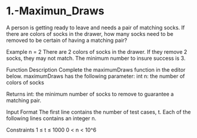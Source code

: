 # 1.-Maximun_Draws
A person is getting ready to leave and needs a pair of matching socks. If there are  colors of socks in the drawer, how many socks need to be removed to be certain of having a matching pair?

Example n = 2
There are 2 colors of socks in the drawer. If they remove 2 socks, they may not match. The minimum number to insure success is 3.

Function Description
Complete the maximumDraws function in the editor below.
maximumDraws has the following parameter:
int n: the number of colors of socks

Returns
int: the minimum number of socks to remove to guarantee a matching pair.

Input Format
The first line contains the number of test cases, t.
Each of the following  lines contains an integer n.

Constraints
1 ≤ t ≤ 1000
0 < n < 10^6


